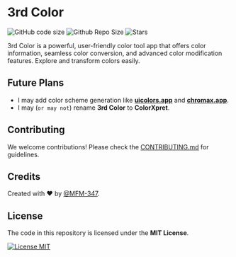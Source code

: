 # 3rd Color

![GitHub code size](https://img.shields.io/github/languages/code-size/MFM-347/3rd-Color?style=for-the-badge&color=505B92) <!-- Just for having extra focus on app size -->
![Github Repo Size](https://img.shields.io/github/repo-size/MFM-347/3rd-Color?style=for-the-badge&color=505B92) <!-- Just for having extra focus on app size -->
![Stars](https://img.shields.io/github/stars/MFM-347/3rd-COlor?color=blue&style=for-the-badge)

3rd Color is a powerful, user-friendly color tool app that offers color information, seamless color conversion, and advanced color modification features. Explore and transform colors easily.

## Future Plans

- I may add color scheme generation like **[uicolors.app](https://uicolors.app/)** and **[chromax.app](https://www.chromax.app/)**.
- I may (`or may not`) rename **3rd Color** to **ColorXpret**.

## Contributing

We welcome contributions! Please check the [CONTRIBUTING.md](https://github.com/MFM-347/3rdColor/blob/main/CONTRIBUTING.md) for guidelines.

## Credits

Created with ❤️ by [@MFM-347](https://github.com/mfm-347).

## License

The code in this repository is licensed under the **MIT License**.

[![License MIT](https://img.shields.io/badge/License-MIT-green.svg)](./LICENSE)
